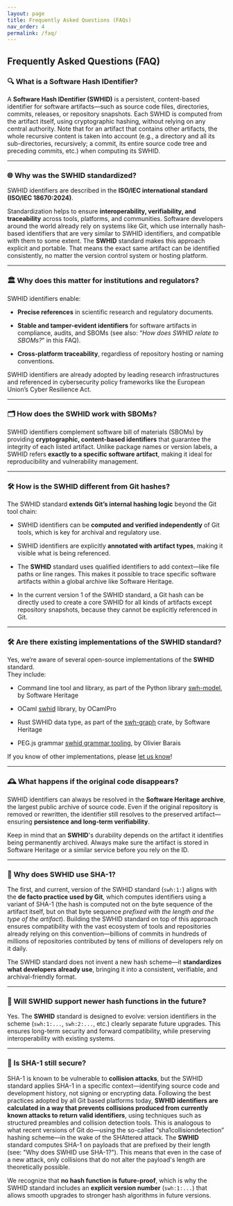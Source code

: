 ```yaml
---
layout: page
title: Frequently Asked Questions (FAQs)
nav_order: 4
permalink: /faq/
---
```


## **Frequently Asked Questions (FAQ)**

### **🔍 What is a Software Hash IDentifier?**

A **Software Hash IDentifier (SWHID)** is a persistent, content-based identifier for software artifacts—such as source code files, directories, commits, releases, or repository snapshots. Each SWHID is computed from the artifact itself, using cryptographic hashing, without relying on any central authority. Note that for an artifact that contains other artifacts, the whole recursive content is taken into account (e.g., a directory and all its sub-directories, recursively; a commit, its entire source code tree and preceding commits, etc.) when computing its SWHID.

---


### **🌐 Why was the SWHID standardized?**

SWHID identifiers are described in the **ISO/IEC international standard (ISO/IEC 18670:2024)**.

Standardization helps to ensure **interoperability, verifiability, and traceability** across tools, platforms, and communities. Software developers around the world already rely on systems like Git, which use internally hash-based identifiers that are very similar to SWHID identifiers, and compatible with them to some extent. The **SWHID** standard makes this approach explicit and portable. That means the exact same artifact can be identified consistently, no matter the version control system or hosting platform.

---


### **🏛️ Why does this matter for institutions and regulators?**

SWHID identifiers enable:

- **Precise references** in scientific research and regulatory documents.

- **Stable and tamper-evident identifiers** for software artifacts in compliance, audits, and SBOMs (see also: “_How does SWHID relate to SBOMs?_” in this FAQ).

- **Cross-platform traceability**, regardless of repository hosting or naming conventions.

SWHID identifiers are already adopted by leading research infrastructures and referenced in cybersecurity policy frameworks like the European Union’s Cyber Resilience Act.

---


### **🗂️ How does the SWHID work with SBOMs?**

SWHID identifiers complement software bill of materials (SBOMs) by providing **cryptographic, content-based identifiers** that guarantee the integrity of each listed artifact. Unlike package names or version labels, a SWHID refers **exactly to a specific software artifact**, making it ideal for reproducibility and vulnerability management.

---


### **🛠️ How is the SWHID different from Git hashes?**

The SWHID standard **extends Git’s internal hashing logic** beyond the Git tool chain:

- SWHID identifiers can be **computed and verified independently** of Git tools, which is key for archival and regulatory use.

- SWHID identifiers are explicitly **annotated with artifact types**, making it visible what is being referenced.

- The **SWHID** standard uses qualified identifiers to add context—like file paths or line ranges. This makes it possible to trace specific software artifacts within a global archive like Software Heritage.

- In the current version 1 of the SWHID standard, a Git hash can be directly used to create a core SWHID for all kinds of artifacts except repository snapshots, because they cannot be explicitly referenced in Git.

---


### **🛠️ Are there existing implementations of the SWHID standard?**

Yes, we’re aware of several open-source implementations of the **SWHID** standard. \
They include:

- Command line tool and library, as part of the Python library [swh-model](https://gitlab.softwareheritage.org/swh/devel/swh-model/), by Software Heritage

- OCaml [swhid](https://github.com/OCamlPro/swhid) library, by OCamlPro

- Rust SWHID data type, as part of the [swh-graph](https://gitlab.softwareheritage.org/swh/devel/swh-graph) crate, by Software Heritage

- PEG.js grammar [swhid grammar tooling](https://github.com/barais/swhidgrammartooling), by Olivier Barais

If you know of other implementations, please [let us know](https://www.softwareheritage.org/contact/)!

---


### **🕰️ What happens if the original code disappears?**

SWHID identifiers can always be resolved in the **Software Heritage archive**, the largest public archive of source code. Even if the original repository is removed or rewritten, the identifier still resolves to the preserved artifact—ensuring **persistence and long-term verifiability**.

Keep in mind that an **SWHID**'s durability depends on the artifact it identifies being permanently archived. Always make sure the artifact is stored in Software Heritage or a similar service before you rely on the ID.

---


### **🧱 Why does SWHID use SHA-1?**

The first, and current, version of the SWHID standard (`swh:1:`) aligns with the **de facto practice used by Git**, which computes identifiers using a variant of SHA-1 (the hash is computed not on the byte sequence of the artifact itself, but on that byte sequence _prefixed with the length and the type of the artifact_). Building the SWHID standard on top of this approach ensures compatibility with the vast ecosystem of tools and repositories already relying on this convention—billions of commits in hundreds of millions of repositories contributed by tens of millions of developers rely on it daily.

The SWHID standard does not invent a new hash scheme—it **standardizes what developers already use**, bringing it into a consistent, verifiable, and archival-friendly format.

---


### **🔄 Will SWHID support newer hash functions in the future?**

Yes. The **SWHID** standard is designed to evolve: version identifiers in the scheme (`swh:1:...`, `swh:2:...`, etc.) clearly separate future upgrades. This ensures long-term security and forward compatibility, while preserving interoperability with existing systems.

---


### **🔐 Is SHA-1 still secure?**

SHA-1 is known to be vulnerable to **collision attacks**, but the SWHID standard applies SHA-1 in a specific context—identifying source code and development history, not signing or encrypting data. Following the best practices adopted by all Git based platforms today, **SWHID identifiers are calculated in a way that prevents collisions produced from currently known attacks to return valid identifiers**, using techniques such as structured preambles and collision detection tools. This is analogous to what recent versions of Git do—using the so-called “sha1collisiondetection” hashing scheme—in the wake of the SHAttered attack. The **SWHID** standard computes SHA-1 on payloads that are prefixed by their length (see: "Why does SWHID use SHA-1?"). This means that even in the case of a new attack, only collisions that do not alter the payload's length are theoretically possible.

We recognize that **no hash function is future-proof**, which is why the SWHID standard includes an **explicit version number** (`swh:1:...`) that allows smooth upgrades to stronger hash algorithms in future versions.
